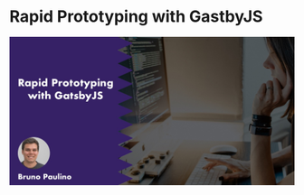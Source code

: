 # Rapid Prototyping with GastbyJS

[![rapid prototyping with GastbyJS](./img/graph_image.jpg)](https://bpaulino.com/rapid-prototyping-gastby-js)